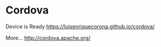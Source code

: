 # Cordova
Device is Ready
https://luisenriquecorona.github.io/cordova/

More...
http://cordova.apache.org/
